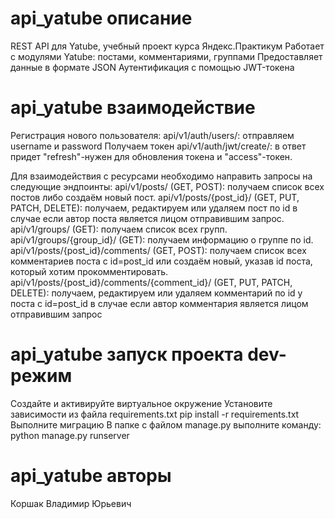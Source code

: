 # api_yatube описание

REST API для Yatube, учебный проект курса Яндекс.Практикум
Работает с модулями Yatube: постами, комментариями, группами
Предоставляет данные в формате JSON
Аутентификация с помощью JWT-токена

# api_yatube взаимодействие
Регистрация нового пользователя:
api/v1/auth/users/: отправляем username и password 
Получаем токен
api/v1/auth/jwt/create/: в ответ придет "refresh"-нужен для обновления токена и "access"-токен.

Для взаимодействия с ресурсами необходимо направить запросы на следующие эндпоинты:
api/v1/posts/ (GET, POST): получаем список всех постов либо создаём новый пост.
api/v1/posts/{post_id}/ (GET, PUT, PATCH, DELETE): получаем, редактируем или удаляем пост по id в случае если автор поста является лицом отправившим запрос.
api/v1/groups/ (GET): получаем список всех групп.
api/v1/groups/{group_id}/ (GET): получаем информацию о группе по id.
api/v1/posts/{post_id}/comments/ (GET, POST): получаем список всех комментариев поста с id=post_id или создаём новый, указав id поста, который хотим прокомментировать.
api/v1/posts/{post_id}/comments/{comment_id}/ (GET, PUT, PATCH, DELETE): получаем, редактируем или удаляем комментарий по id у поста с id=post_id в случае если автор комментария является лицом отправившим запрос

# api_yatube запуск проекта dev-режим

Создайте и активируйте виртуальное окружение
Установите зависимости из файла requirements.txt
pip install -r requirements.txt
Выполните миграцию
В папке с файлом manage.py выполните команду:
python manage.py runserver



# api_yatube авторы
Коршак Владимир Юрьевич

